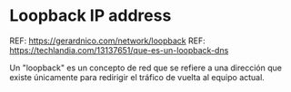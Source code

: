 # Loopback IP address
REF: https://gerardnico.com/network/loopback
REF: https://techlandia.com/13137651/que-es-un-loopback-dns

Un "loopback" es un concepto de red que se refiere a una dirección que existe únicamente
para redirigir el tráfico de vuelta al equipo actual. 

